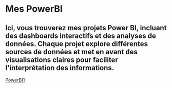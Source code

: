 # Mes PowerBI

## Ici, vous trouverez mes projets Power BI, incluant des dashboards interactifs et des analyses de données.   Chaque projet explore différentes sources de données et met en avant des visualisations claires pour faciliter l'interprétation des informations.  

[PowerBI1](Apple%20CA.pbix)
